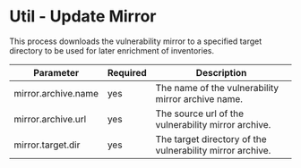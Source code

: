 # Util - Update Mirror

This process downloads the vulnerability mirror to a specified target directory to be used for later enrichment of inventories.

| Parameter           | Required | Description                                               |
|---------------------|----------|-----------------------------------------------------------|
| mirror.archive.name | yes      | The name of the vulnerability mirror archive name.        |
| mirror.archive.url  | yes      | The source url of the vulnerability mirror archive.       |
| mirror.target.dir   | yes      | The target directory of the vulnerability mirror archive. |    
